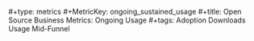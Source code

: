 #+type: metrics
#+MetricKey: ongoing_sustained_usage
#+title: Open Source Business Metrics: Ongoing Usage
#+tags: Adoption Downloads Usage Mid-Funnel
